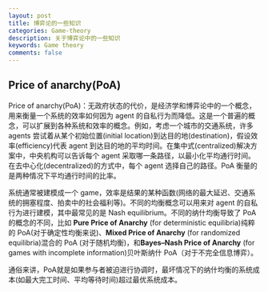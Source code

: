 ```yaml
---
layout: post
title: 博弈论的一些知识
categories: Game-theory
description: 关于博弈论中的一些知识
keywords: Game theory 
comments: false
---     
```



## Price of anarchy(PoA)      
Price of anarchy(PoA)：无政府状态的代价，是经济学和博弈论中的一个概念，用来衡量一个系统的效率如何因为 agent 的自私行为而降低。这是一个普遍的概念，可以扩展到各种系统和效率的概念。例如，考虑一个城市的交通系统，许多 agents 尝试着从某个初始位置(initial location)到达目的地(destination)，假设效率(efficiency)代表 agent 到达目的地的平均时间。在集中式(centralized)解决方案中，中央机构可以告诉每个 agent 采取哪一条路径，以最小化平均通行时间。在去中心化(decentralized)的方式中，每个 agent 选择自己的路径。PoA 衡量的是两种情况下平均通行时间的比率。     

系统通常被建模成一个 game，效率是结果的某种函数(网络的最大延迟、交通系统的拥塞程度、拍卖中的社会福利等)。不同的均衡概念可以用来对 agent 的自私行为进行建模，其中最常见的是 Nash equilibrium。不同的纳什均衡导致了 PoA 的概念的不同，比如 **Pure Price of Anarchy** (for deterministic equilibria)纯粹的 PoA(对于确定性均衡来说)、**Mixed Price of Anarchy** (for randomized equilibria)混合的 PoA (对于随机均衡)，和**Bayes–Nash Price of Anarchy** (for games with incomplete information)贝叶斯纳什 PoA（对于不完全信息博弈）。

通俗来讲，PoA就是如果参与者被迫进行协调时，最坏情况下的纳什均衡的系统成本(如最大完工时间、平均等待时间)超过最优系统成本。
